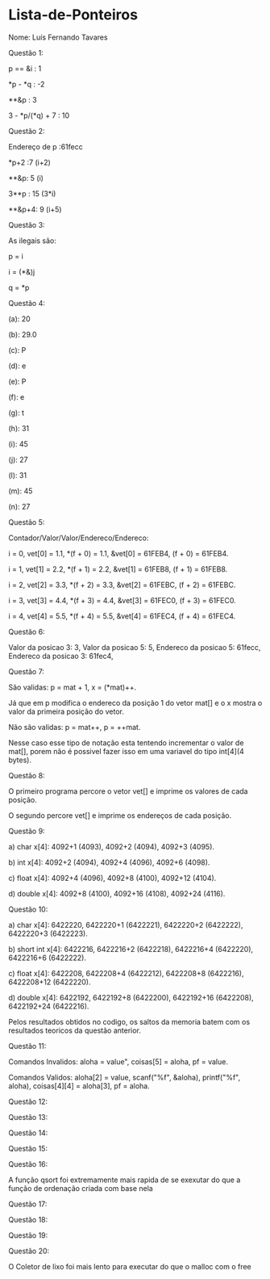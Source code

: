 # Lista-de-Ponteiros

Nome: Luís Fernando Tavares

Questão 1:

p == &i : 1

*p - *q : -2

**&p : 3

3 - *p/(*q) + 7 : 10

Questão 2:

Endereço de p :61fecc

*p+2 :7 (i+2)

**&p: 5 (i)

3**p : 15 (3*i)

**&p+4: 9 (i+5)

Questão 3:

As ilegais são:

p = i

i = (*&)j

q = *p

Questão 4:

(a): 20

(b): 29.0

(c): P

(d): e

(e): P

(f): e

(g): t

(h): 31

(i): 45

(j): 27

(l): 31

(m): 45

(n): 27

Questão 5:

Contador/Valor/Valor/Endereco/Endereco:

i = 0, vet[0] = 1.1, *(f + 0) = 1.1, &vet[0] = 61FEB4, (f + 0) = 61FEB4.

i = 1, vet[1] = 2.2, *(f + 1) = 2.2, &vet[1] = 61FEB8, (f + 1) = 61FEB8.

i = 2, vet[2] = 3.3, *(f + 2) = 3.3, &vet[2] = 61FEBC, (f + 2) = 61FEBC.

i = 3, vet[3] = 4.4, *(f + 3) = 4.4, &vet[3] = 61FEC0, (f + 3) = 61FEC0.

i = 4, vet[4] = 5.5, *(f + 4) = 5.5, &vet[4] = 61FEC4, (f + 4) = 61FEC4.

Questão 6:

Valor da posicao 3: 3,
Valor da posicao 5: 5,
Endereco da posicao 5: 61fecc,
Endereco da posicao 3: 61fec4,

Questão 7:

São validas: p = mat + 1, x = (*mat)++.

Já que em p modifica o endereco da posição 1 do vetor mat[] e o x mostra o valor da primeira posição do vetor.

Não são validas: p = mat++, p = ++mat.

Nesse caso esse tipo de notação esta tentendo incrementar o valor de mat[], porem não é possivel fazer isso em uma variavel do tipo int[4](4 bytes).

Questão 8:

O primeiro programa percore o vetor vet[] e imprime os valores de cada posição.

O segundo percore vet[] e imprime os endereços de cada posição.

Questão 9:

a) char x[4]: 4092+1 (4093), 4092+2 (4094), 4092+3 (4095).

b) int x[4]: 4092+2 (4094), 4092+4 (4096), 4092+6 (4098).

c) float x[4]: 4092+4 (4096), 4092+8 (4100), 4092+12 (4104).

d) double x[4]: 4092+8 (4100), 4092+16 (4108), 4092+24 (4116).

Questão 10:

a) char x[4]: 6422220, 6422220+1 (6422221), 6422220+2 (6422222), 6422220+3 (6422223).

b) short int x[4]: 6422216, 6422216+2 (6422218), 6422216+4 (6422220), 6422216+6 (6422222).

c) float x[4]: 6422208, 6422208+4 (6422212), 6422208+8 (6422216), 6422208+12 (6422220). 

d) double x[4]: 6422192, 6422192+8 (6422200), 6422192+16 (6422208), 6422192+24 (6422216).

Pelos resultados obtidos no codigo, os saltos da memoria batem com os resultados teoricos da questão anterior.

Questão 11:

Comandos Invalidos: aloha = value", coisas[5] = aloha, pf = value.

Comandos Validos: aloha[2] = value, scanf("%f", &aloha), printf("%f", aloha), coisas[4][4] = aloha[3], pf = aloha.

Questão 12:

Questão 13:

Questão 14:

Questão 15:

Questão 16:

A função qsort foi extremamente mais rapida de se exexutar do que a função de ordenação criada com base nela

Questão 17:

Questão 18:

Questão 19:

Questão 20:

O Coletor de lixo foi mais lento para executar do que o malloc com o free
